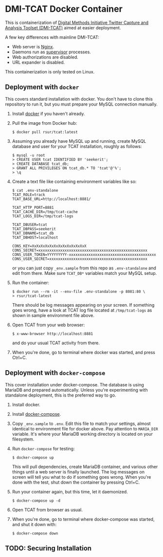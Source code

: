 # DMI-TCAT Docker Container


This is containerization of [Digital Methods Initiative Twitter
Capture and Analysis Toolset
(DMI-TCAT)](https://github.com/digitalmethodsinitiative/dmi-tcat) aimed
at easier deployment.

A few key differences with mainline DMI-TCAT:

- Web server is [Nginx](https://www.nginx.com/resources/wiki).
- Daemons run as [supervisor](http://supervisord.org/) processes.
- Web authorizations are disabled.
- URL expander is disabled.

This containerization is only tested on Linux.


## Deployment with `docker`

This covers standard installation with docker. You don't have to clone
this repository to run it, but you must prepare your MySQL connection
manually.

1.  Install [docker](https://docs.docker.com/install/linux/docker-ce/debian/#install-docker-ce-1)
    if you haven't already.

2.  Pull the image from Docker hub:

    ```
	$ docker pull rsur/tcat:latest
	```

3.  Assuming you already have MySQL up and running, create MySQL
    database and user for your TCAT installation, roughly as follows:

    ```
    $ mysql -u root
    > CREATE USER tcat IDENTIFIED BY 'seekerit';
    > CREATE DATABASE tcat_db;
    > GRANT ALL PRIVILEGES ON tcat_db.* TO 'tcat'@'%';
    > \q
    ```

4. Create a text file like containing environment variables like so:

    ```
    $ cat .env-standalone
    TCAT_ROLE=track
    TCAT_BASE_URL=http://localhost:8881/
    
    TCAT_HTTP_PORT=8881
    TCAT_CACHE_DIR=/tmp/tcat-cache
    TCAT_LOGS_DIR=/tmp/tcat-logs
    
    TCAT_DBUSER=tcat
    TCAT_DBPASS=seekerit
    TCAT_DBNAME=tcat_db
    TCAT_DBHOST=localhost

    CONS_KEY=XxXxXxXxXxXxXxXxXxXxXxXxX
    CONS_SECRET=xxxxxxxxxxxxxxxxxxxxxxxxxxxxxxxxxxxxxxxxxxxxxxxxxx
    CONS_USER_TOKEN=YYYYYYYYY-xxxxxxxxxxxxxxxxxxxxxxxxxxxxxxxxxxxxxxxx
    CONS_USER_SECRET=xxxxxxxxxxxxxxxxxxxxxxxxxxxxxxxxxxxxxxxxxxxxx
    ```

    or you can just copy `_env.sample` from this repo as
    `.env-standalone` and edit from there. Make sure `TCAT_DB*`
	variables match your MySQL setup.

5.  Run the container:

    ```
    $ docker run --rm -it --env-file .env-standalone -p 8081:80 \
    > rsur/tcat-latest
    ```

    There should be log messages appearing on your screen. If something
    goes wrong, have a look at TCAT log file located at `/tmp/tcat-logs`
    as shown in sample environment file above.

6.  Open TCAT from your web browser:

    ```
    $ x-www-browser http://localhost:8881
    ```

    and do your usual TCAT activity from there.

7.  When you're done, go to terminal where docker was started, and
    press Ctrl+C.


## Deployment with `docker-compose`

This cover installation under docker-compose. The database is using
MariaDB and prepared automatically. Unless you're experimenting with
standalone deployment, this is the preferred way to go.

1.  Install docker.

2.  Install [docker-compose](https://docs.docker.com/compose/install/).

3.  Copy `_env.sample` to `.env`. Edit this file to match your settings,
    almost identical to environment file for docker above. Pay attention
    to `MARIA_DIR` variable. It's where your MariaDB working directory
    is located on your filesystem.

4.  Run `docker-compose` for testing:

    ```
    $ docker-compose up
    ```

    This will pull dependencies, create MariaDB container, and various
    other things until a web server is finally launched. The log
    messages on screen will tell you what to do if something goes wrong.
    When you're done with the test, shut down the container by pressing
    Ctrl+C.

5.  Run your container again, but this time, let it daemonized.

    ```
    $ docker-compose up -d
    ```

6.  Open TCAT from browser as usual.

7.  When you're done, go to terminal where docker-compose was started,
    and shut it down with:

	```
	$ docker-compose down
	```


## TODO: Securing Installation

